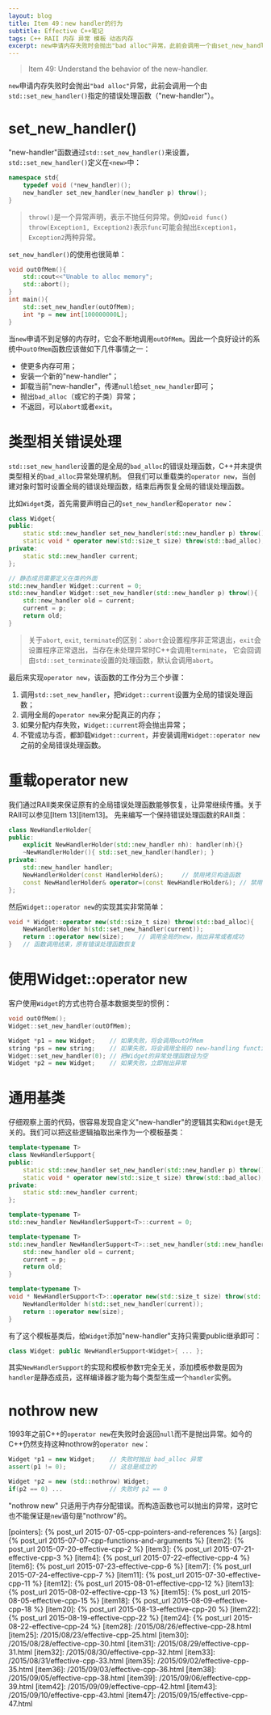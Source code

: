 ```yaml
---
layout: blog
title: Item 49：new handler的行为
subtitle: Effective C++笔记
tags: C++ RAII 内存 异常 模板 动态内存
excerpt: new申请内存失败时会抛出"bad alloc"异常，此前会调用一个由set_new_handler()指定的错误处理函数（"new-handler"）。
---
```


> Item 49: Understand the behavior of the new-handler.

`new`申请内存失败时会抛出`"bad alloc"`异常，此前会调用一个由`std::set_new_handler()`指定的错误处理函数（"new-handler"）。

<!--more-->

# set_new_handler()

"new-handler"函数通过`std::set_new_handler()`来设置，`std::set_new_handler()`定义在`<new>`中：

```cpp
namespace std{
    typedef void (*new_handler)();
    new_handler set_new_handler(new_handler p) throw();
}
```

> `throw()`是一个异常声明，表示不抛任何异常。例如`void func() throw(Exception1, Exception2)`表示`func`可能会抛出`Exception1`，`Exception2`两种异常。

`set_new_handler()`的使用也很简单：

```cpp
void outOfMem(){
    std::cout<<"Unable to alloc memory";
    std::abort();
}
int main(){
    std::set_new_handler(outOfMem);
    int *p = new int[100000000L];
}
```

当`new`申请不到足够的内存时，它会不断地调用`outOfMem`。因此一个良好设计的系统中`outOfMem`函数应该做如下几件事情之一：

* 使更多内存可用；
* 安装一个新的"new-handler"；
* 卸载当前"new-handler"，传递`null`给`set_new_handler`即可；
* 抛出`bad_alloc`（或它的子类）异常；
* 不返回，可以`abort`或者`exit`。

# 类型相关错误处理

`std::set_new_handler`设置的是全局的`bad_alloc`的错误处理函数，C++并未提供类型相关的`bad_alloc`异常处理机制。
但我们可以重载类的`operator new`，当创建对象时暂时设置全局的错误处理函数，结束后再恢复全局的错误处理函数。

比如`Widget`类，首先需要声明自己的`set_new_handler`和`operator new`：

```cpp
class Widget{
public:
    static std::new_handler set_new_handler(std::new_handler p) throw();
    static void * operator new(std::size_t size) throw(std::bad_alloc);
private:
    static std::new_handler current;
};

// 静态成员需要定义在类的外面
std::new_handler Widget::current = 0;
std::new_handler Widget::set_new_handler(std::new_handler p) throw(){
    std::new_handler old = current;
    current = p;
    return old;
}
```

> 关于`abort`, `exit`, `terminate`的区别：`abort`会设置程序非正常退出，`exit`会设置程序正常退出，当存在未处理异常时C++会调用`terminate`，
> 它会回调由`std::set_terminate`设置的处理函数，默认会调用`abort`。

最后来实现`operator new`，该函数的工作分为三个步骤：

1. 调用`std::set_new_handler`，把`Widget::current`设置为全局的错误处理函数；
2. 调用全局的`operator new`来分配真正的内存；
3. 如果分配内存失败，`Widget::current`将会抛出异常；
4. 不管成功与否，都卸载`Widget::current`，并安装调用`Widget::operator new`之前的全局错误处理函数。

# 重载operator new

我们通过RAII类来保证原有的全局错误处理函数能够恢复，让异常继续传播。关于RAII可以参见[Item 13][item13]。
先来编写一个保持错误处理函数的RAII类：

```cpp
class NewHandlerHolder{
public:
    explicit NewHandlerHolder(std::new_handler nh): handler(nh){}
    ~NewHandlerHolder(){ std::set_new_handler(handler); }
private:
    std::new_handler handler;
    NewHandlerHolder(const HandlerHolder&);     // 禁用拷贝构造函数
    const NewHandlerHolder& operator=(const NewHandlerHolder&); // 禁用赋值运算符
};
```

然后`Widget::operator new`的实现其实非常简单：

```cpp
void * Widget::operator new(std::size_t size) throw(std::bad_alloc){
    NewHandlerHolder h(std::set_new_handler(current));
    return ::operator new(size);    // 调用全局的new，抛出异常或者成功
}   // 函数调用结束，原有错误处理函数恢复
```

# 使用Widget::operator new

客户使用`Widget`的方式也符合基本数据类型的惯例：

```cpp
void outOfMem();
Widget::set_new_handler(outOfMem);

Widget *p1 = new Widget;    // 如果失败，将会调用outOfMem
string *ps = new string;    // 如果失败，将会调用全局的 new-handling function，当然如果没有的话就没有了
Widget::set_new_handler(0); // 把Widget的异常处理函数设为空
Widget *p2 = new Widget;    // 如果失败，立即抛出异常
```

# 通用基类

仔细观察上面的代码，很容易发现自定义"new-handler"的逻辑其实和`Widget`是无关的。我们可以把这些逻辑抽取出来作为一个模板基类：

```cpp
template<typename T>
class NewHandlerSupport{
public:
    static std::new_handler set_new_handler(std::new_handler p) throw();
    static void * operator new(std::size_t size) throw(std::bad_alloc);
private:
    static std::new_handler current;
};

template<typename T>
std::new_handler NewHandlerSupport<T>::current = 0;

template<typename T>
std::new_handler NewHandlerSupport<T>::set_new_handler(std::new_handler p) throw(){
    std::new_handler old = current;
    current = p;
    return old;
}

template<typename T>
void * NewHandlerSupport<T>::operator new(std::size_t size) throw(std::bad_alloc){
    NewHandlerHolder h(std::set_new_handler(current));
    return ::operator new(size);
}
```

有了这个模板基类后，给`Widget`添加"new-handler"支持只需要public继承即可：

```cpp
class Widget: public NewHandlerSupport<Widget>{ ... };
```

其实`NewHandlerSupport`的实现和模板参数`T`完全无关，添加模板参数是因为`handler`是静态成员，这样编译器才能为每个类型生成一个`handler`实例。

# nothrow new

1993年之前C++的`operator new`在失败时会返回`null`而不是抛出异常。如今的C++仍然支持这种nothrow的`operator new`：

```cpp
Widget *p1 = new Widget;    // 失败时抛出 bad_alloc 异常
assert(p1 != 0);            // 这总是成立的

Widget *p2 = new (std::nothrow) Widget;
if(p2 == 0) ...             // 失败时 p2 == 0
```

"nothrow new" 只适用于内存分配错误。而构造函数也可以抛出的异常，这时它也不能保证是`new`语句是"nothrow"的。

[pointers]: {% post_url 2015-07-05-cpp-pointers-and-references %}
[args]: {% post_url 2015-07-07-cpp-functions-and-arguments %}
[item2]: {% post_url 2015-07-20-effective-cpp-2 %}
[item3]: {% post_url 2015-07-21-effective-cpp-3 %}
[item4]: {% post_url 2015-07-22-effective-cpp-4 %}
[item6]: {% post_url 2015-07-23-effective-cpp-6 %}
[item7]: {% post_url 2015-07-24-effective-cpp-7 %}
[item11]: {% post_url 2015-07-30-effective-cpp-11 %}
[item12]: {% post_url 2015-08-01-effective-cpp-12 %}
[item13]: {% post_url 2015-08-02-effective-cpp-13 %}
[item15]: {% post_url 2015-08-05-effective-cpp-15 %}
[item18]: {% post_url 2015-08-09-effective-cpp-18 %}
[item20]: {% post_url 2015-08-13-effective-cpp-20 %}
[item22]: {% post_url 2015-08-19-effective-cpp-22 %}
[item24]: {% post_url 2015-08-22-effective-cpp-24 %}
[item28]: /2015/08/26/effective-cpp-28.html
[item25]: /2015/08/23/effective-cpp-25.html
[item30]: /2015/08/28/effective-cpp-30.html
[item31]: /2015/08/29/effective-cpp-31.html
[item32]: /2015/08/30/effective-cpp-32.html
[item33]: /2015/08/31/effective-cpp-33.html
[item35]: /2015/09/02/effective-cpp-35.html
[item36]: /2015/09/03/effective-cpp-36.html
[item38]: /2015/09/05/effective-cpp-38.html
[item39]: /2015/09/06/effective-cpp-39.html
[item42]: /2015/09/09/effective-cpp-42.html
[item43]: /2015/09/10/effective-cpp-43.html
[item47]: /2015/09/15/effective-cpp-47.html
